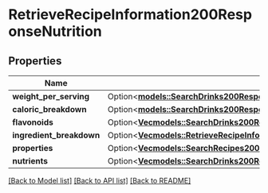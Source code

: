 # RetrieveRecipeInformation200ResponseNutrition

## Properties

Name | Type | Description | Notes
------------ | ------------- | ------------- | -------------
**weight_per_serving** | Option<[**models::SearchDrinks200ResponseDrinksInnerNutritionWeightPerServing**](searchDrinks_200_response_drinks_inner_nutrition_weight_per_serving.md)> |  | [optional]
**caloric_breakdown** | Option<[**models::SearchDrinks200ResponseDrinksInnerNutritionCaloricBreakdown**](searchDrinks_200_response_drinks_inner_nutrition_caloric_breakdown.md)> |  | [optional]
**flavonoids** | Option<[**Vec<models::SearchDrinks200ResponseDrinksInnerNutritionFlavonoidsInner>**](searchDrinks_200_response_drinks_inner_nutrition_flavonoids_inner.md)> |  | [optional]
**ingredient_breakdown** | Option<[**Vec<models::RetrieveRecipeInformation200ResponseNutritionIngredientBreakdownInner>**](retrieveRecipeInformation_200_response_nutrition_ingredient_breakdown_inner.md)> |  | [optional]
**properties** | Option<[**Vec<models::SearchRecipes200ResponseRecipesInnerNutritionNutrientsInner>**](searchRecipes_200_response_recipes_inner_nutrition_nutrients_inner.md)> |  | [optional]
**nutrients** | Option<[**Vec<models::SearchDrinks200ResponseDrinksInnerNutritionNutrientsInner>**](searchDrinks_200_response_drinks_inner_nutrition_nutrients_inner.md)> |  | [optional]

[[Back to Model list]](../README.md#documentation-for-models) [[Back to API list]](../README.md#documentation-for-api-endpoints) [[Back to README]](../README.md)



